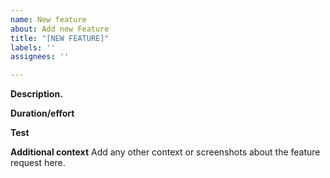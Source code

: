 ```yaml
---
name: New feature
about: Add new Feature
title: "[NEW FEATURE]"
labels: ''
assignees: ''

---
```


**Description.**


**Duration/effort**


**Test**


**Additional context**
Add any other context or screenshots about the feature request here.
